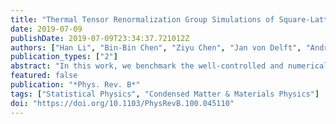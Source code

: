 ```yaml
---
title: "Thermal Tensor Renormalization Group Simulations of Square-Lattice Quantum Spin Models"
date: 2019-07-09
publishDate: 2019-07-09T23:34:37.721012Z
authors: ["Han Li", "Bin-Bin Chen", "Ziyu Chen", "Jan von Delft", "Andreas Weichselbaum", "Wei Li"]
publication_types: ["2"]
abstract: "In this work, we benchmark the well-controlled and numerically accurate exponential thermal tensor renormalization group (XTRG) in the simulation of interacting spin models in two dimensions. Finite temperature introduces a finite thermal correlation length $\xi$, such that for system sizes $L \gg \xi$ finite-size calculations actually simulate the thermodynamic limit. In this paper, we focus on the square lattice Heisenberg antiferromagnet (SLH) and quantum Ising models (QIM) on open and cylindrical geometries up to width W=10. We explore various one-dimensional mapping paths in the matrix product operator (MPO) representation, whose performance is clearly shown to be geometry dependent. We benchmark against quantum Monte Carlo (QMC) data, yet also the series-expansion thermal tensor network results. Thermal properties including the internal energy, specific heat, and spin structure factors, etc. are computed with high precision, obtaining excellent agreement with QMC results. XTRG also allows us to reach remarkably low temperatures. For SLH, we obtain an energy per site $u_g^*$$\simeq$−0.6694(4) and a spontaneous magnetization $m_S^*\simeq$0.30(1) already consistent with the ground-state properties, which is obtained from extrapolated low-T thermal data on W≤8 cylinders and W≤10 open strips, respectively. We extract an exponential divergence versus T of the structure factor S(M), as well as the correlation length ξ, at the ordering wave vector M=(π,π), which represents the renormalized classical behavior and can be observed over a narrow but appreciable temperature window, by analyzing the finite-size data by XTRG simulations. For the QIM with a finite-temperature phase transition, we employ several thermal quantities, including the specific heat, Binder ratio, as well as the MPO entanglement to determine the critical temperature $T_c$."
featured: false
publication: "*Phys. Rev. B*"
tags: ["Statistical Physics", "Condensed Matter & Materials Physics"]
doi: "https://doi.org/10.1103/PhysRevB.100.045110"
---
```


